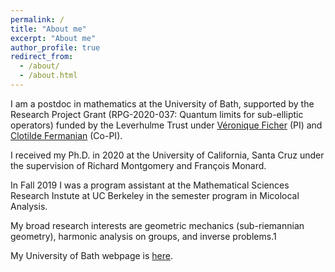 ```yaml
---
permalink: /
title: "About me"
excerpt: "About me"
author_profile: true
redirect_from: 
  - /about/
  - /about.html
---
```

    
I am a postdoc in mathematics at the University of Bath, supported  by the Research Project Grant (RPG-2020-037: Quantum limits for sub-elliptic operators) funded by the Leverhulme Trust under [Véronique Ficher](https://people.bath.ac.uk/vcmf20/) (PI) and [Clotilde Fermanian](https://perso.math.u-pem.fr/fermanian.clotilde/) (Co-PI).  <br/>

I received my Ph.D. in 2020 at the University of California, Santa Cruz under the supervision of Richard Montgomery and François Monard. <br/>

In Fall 2019 I was a program assistant at the Mathematical Sciences Research Instute at  UC Berkeley in the semester program in Micolocal Analysis. <br/>

My broad research interests are geometric mechanics (sub-riemannian geometry), harmonic analysis on groups, and inverse problems.1 

 My University of Bath webpage is [here](http://people.bath.ac.uk/spf34).
